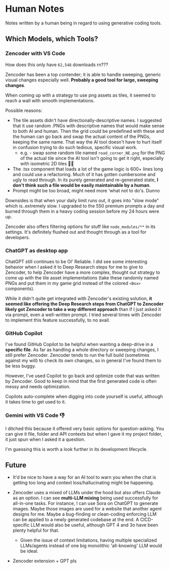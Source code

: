 # Human Notes

Notes written by a human being in regard to using generative coding tools.

## Which Models, which Tools?

### Zencoder with VS Code

How does this only have `62,548` downloads rn???

Zencoder has been a top contender; it is able to handle sweeping, generic visual changes especially well. **Probably a good tool for large, sweeping changes**.

When coming up with a strategy to use png assets as tiles, it seemed to reach a wall with smooth implementations. 

Possible reasons:
  - The tile assets didn't have directionally-descriptive names. I suggested that it use random .PNGs with descriptive names that would make sense to both AI and human. Then the grid could be predefined with these and the human can go back and swap the actual content of the PNGs, keeping the same name. That way the AI tool doesn't have to hurt itself in confusion trying to do such tedious, specific visual work.
    - e.g. - swap some random tile named `road_corner_NE.png` for the PNG of the actual tile since the AI tool isn't going to get it right, especially with isometric 2D tiles 😵‍💫
  - The .tsx component that loads a lot of the game logic is 600+ lines long and could use a refactoring. Much of it has gotten cumbersome and ugly to read through. In its purely generated and re-generated state, **I don't think such a file would be easily maintainable by a human**.
  - Prompt might be too broad, might need more 'what not to do's. Dunno

Downsides is that when your daily limit runs out, it goes into "slow mode" which is..extremely slow. I upgraded to the 550 premium prompts a day and burned through them in a heavy coding session before my 24 hours were up.

Zencoder also offers filtering options for stuff like `node_modules/**` in its settings. It's definitely flushed out and thought through as a tool for developers.

### ChatGPT as desktop app

ChatGPT still continues to be Ol' Reliable. I did see some interesting behavior when I asked it to Deep Research steps for me to give to Zencoder, to help Zencoder have a more complex, thought out strategy to come up with the tile asset implementations (take these randomly named PNGs and put them in my game grid instead of the colored `<Box>` components).

While it didn't quite get integrated with Zencoder's existing solution, **it seemed like offering the Deep Research steps from ChatGPT to Zencoder likely got Zencoder to take a way different approach** than if I just asked it via prompt, even a well-written prompt. I tried several times with Zencoder to implement this feature successfully, to no avail.

### GitHub Copilot

I've found GitHub Copilot to be helpful when wanting a deep-drive in a **specific file**. As far as handling a whole directory or sweeping changes, I still prefer Zencoder. Zencoder tends to run the full build (sometimes against my will) to check its own changes, so in general I've found them to be less buggy.

However, I've used Copilot to go back and optimize code that was written by Zencoder. Good to keep in mind that the first generated code is often messy and needs optimization.

Copilots auto-complete when digging into code yourself is useful, although it takes time to get used to it.

### Gemini with VS Code 👎

I ditched this because it offered very basic options for question-asking. You can give it file, folder and API contexts but when I gave it my project folder, it just spun when I asked it a question. 

I'm guessing this is worth a look further in its development lifecycle.


## Future

- It'd be nice to have a way for an AI tool to warn you when the chat is getting too long and context loss/hallucinating might be happening. 

- Zencoder uses a mixed of LLMs under the hood but also offers Claude as an option. I can see **multi-LLM mixing** being used successfully for all-in-one tasks. For instance, I can use Sora on ChatGPT to generate images. Maybe those images are used for a website that another agent designs for me. Maybe a bug-finding or clean-coding enforcing LLM can be applied to a newly generated codebase at the end. A CICD-specific LLM would also be useful, although GPT 4 and 3o have been plenty helpful for that. 
  - Given the issue of context limitations, having multiple specialized LLMs/agents instead of one big monolithic 'all-knowing' LLM would be ideal.

- Zencoder extension + GPT pls